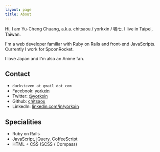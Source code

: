 ```yaml
---
layout: page
title: About
---
```


Hi, I am Yu-Cheng Chuang, a.k.a. chitsaou / yorkxin / 鴨七. I live in Taipei, Taiwan.

I'm a web developer familiar with Ruby on Rails and front-end JavaScripts. Currently I work for SpoonRocket.

I love Japan and I'm also an Anime fan.

## Contact

* `ducksteven at gmail dot com`
* Facebook: [yorkxin](https://facebook.com/yorkxin)
* Twitter: [@yorkxin](https://twitter.com/yorkxin)
* Github: [chitsaou](https://github.com/chitsaou)
* LinkedIn: [linkedin.com/in/yorkxin](https://linkedin.com/in/yorkxin)

## Specialities

* Ruby on Rails
* JavaScript, jQuery, CoffeeScript
* HTML + CSS (SCSS / Compass)
